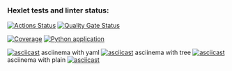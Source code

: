 ### Hexlet tests and linter status:
[![Actions Status](https://github.com/pilgrim-nord/python-project-50/actions/workflows/hexlet-check.yml/badge.svg)](https://github.com/pilgrim-nord/python-project-50/actions) 
[![Quality Gate Status](https://sonarcloud.io/api/project_badges/measure?project=pilgrim-nord_python-project-50&metric=alert_status)](https://sonarcloud.io/summary/new_code?id=pilgrim-nord_python-project-50) 

[![Coverage](https://sonarcloud.io/api/project_badges/measure?project=pilgrim-nord_python-project-50&metric=coverage)](https://sonarcloud.io/summary/new_code?id=pilgrim-nord_python-project-50) 
[![Python application](https://github.com/pilgrim-nord/python-project-50/actions/workflows/python-app.yml/badge.svg)](https://github.com/pilgrim-nord/python-project-50/actions/workflows/python-app.yml)





[![asciicast](https://asciinema.org/a/9ibRpiRBHvLsI3YGGR1TKiFcv.svg)](https://asciinema.org/a/9ibRpiRBHvLsI3YGGR1TKiFcv)
asciinema with yaml
[![asciicast](https://asciinema.org/a/1kz8okYFkrZ63njIZIwLGNECr.svg)](https://asciinema.org/a/1kz8okYFkrZ63njIZIwLGNECr)
asciinema with tree
[![asciicast](https://asciinema.org/a/sQONlEMAFSJ7L7MSjgjOZOeDX.svg)](https://asciinema.org/a/sQONlEMAFSJ7L7MSjgjOZOeDX)
asciinema with plain
[![asciicast](https://asciinema.org/a/BOjAn8GyqFDWlGxrYOc7c1jyF.svg)](https://asciinema.org/a/BOjAn8GyqFDWlGxrYOc7c1jyF)